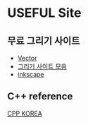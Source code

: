 # USEFUL Site 

## 무료 그리기 사이트
- [Vector](https://vectr.com/design/)  
- [그리기 사이트 모음](https://windows789.com/ko/svg-%ED%8C%8C%EC%9D%BC-%ED%8E%B8%EC%A7%91-%EB%B0%8F-%EC%83%9D%EC%84%B1%EC%9D%84-%EC%9C%84%ED%95%9C-%EC%B5%9C%EA%B3%A0%EC%9D%98-%EC%98%A8%EB%9D%BC%EC%9D%B8-svg-%ED%8C%8C%EC%9D%BC-%ED%8E%B8%EC%A7%91)  
- [inkscape](https://gitlab.com/inkscape/inkscape/-/blob/master/INSTALL.md)  


## C++ reference 

[CPP KOREA](https://github.com/CppKorea/CppCoreGuidelines)  
